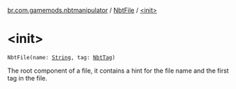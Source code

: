 [br.com.gamemods.nbtmanipulator](../index.md) / [NbtFile](index.md) / [&lt;init&gt;](./-init-.md)

# &lt;init&gt;

`NbtFile(name: `[`String`](https://kotlinlang.org/api/latest/jvm/stdlib/kotlin/-string/index.html)`, tag: `[`NbtTag`](../-nbt-tag.md)`)`

The root component of a file, it contains a hint for the file name and the first tag in the file.

